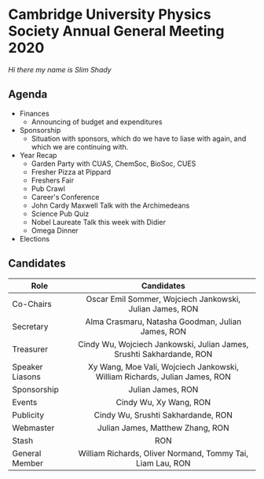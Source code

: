 # Cambridge University Physics Society Annual General Meeting 2020
*Hi there my name is Slim Shady*

## Agenda

* Finances
    - Announcing of budget and expenditures
* Sponsorship 
    - Situation with sponsors, which do we have to liase with again, and which we are continuing with.
* Year Recap
    - Garden Party with CUAS, ChemSoc, BioSoc, CUES
    - Fresher Pizza at Pippard
    - Freshers Fair
    - Pub Crawl
    - Career's Conference
    - John Cardy Maxwell Talk with the Archimedeans
    - Science Pub Quiz
    - Nobel Laureate Talk this week with Didier
    - Omega Dinner 
* Elections

## Candidates

| Role        | Candidates           |
| ------------- |:-------------:|
| Co-Chairs | Oscar Emil Sommer,   Wojciech Jankowski,   Julian James,  RON |
| Secretary | Alma Crasmaru,   Natasha Goodman,   Julian James,   RON |
| Treasurer | Cindy Wu,   Wojciech Jankowski,   Julian James,   Srushti Sakhardande,   RON |
| Speaker Liasons | Xy Wang,   Moe Vali,   Wojciech Jankowski,   William Richards,   Julian James,   RON |
| Sponsorship | Julian James, RON |
| Events | Cindy Wu,   Xy Wang,   RON |
| Publicity | Cindy Wu,   Srushti Sakhardande,   RON |
| Webmaster | Julian James,   Matthew Zhang, RON |
| Stash | RON |
| General Member | William Richards,   Oliver Normand,   Tommy Tai,    Liam Lau, RON  |
